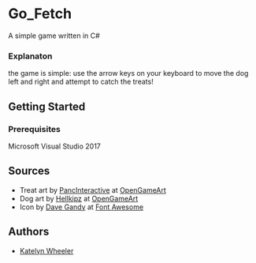 # Go_Fetch

A simple game written in C#

### Explanaton

the game is simple: use the arrow keys on your keyboard to move the dog left and right and attempt to catch the treats!

## Getting Started

### Prerequisites

Microsoft Visual Studio 2017



## Sources

* Treat art by [PancInteractive](https://opengameart.org/content/food-items-from-crosstown-smash) at [OpenGameArt](https://opengameart.org/)
* Dog art by [Hellkipz](https://opengameart.org/content/husky-sprites) at [OpenGameArt](https://opengameart.org/)
* Icon by [Dave Gandy](https://fontawesome.com/icons/paw?style=solid) at [Font Awesome](https://fontawesome.com/?from=io)

## Authors

* [Katelyn Wheeler](https://github.com/knwheeler)


